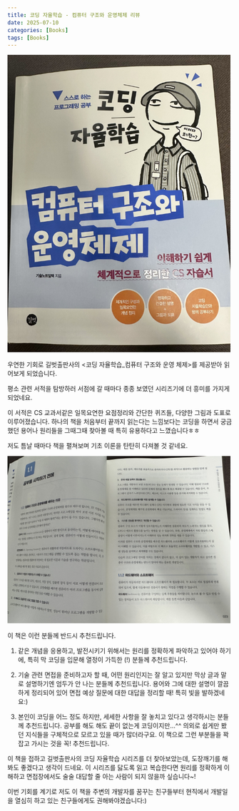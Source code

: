 ```yaml
---
title: 코딩 자율학습 - 컴퓨터 구조와 운영체제 리뷰
date: 2025-07-10
categories: [Books]
tags: [Books]
---
```


<div style="text-align: left;">
    <img src="/assets/img/post/2025-07-10-book-review/IMG_7632.jpg" alt="" width="500" />
</div>

우연한 기회로 길벗출판사의 <코딩 자율학습_컴퓨터 구조와 운영 체제>를 제공받아 읽어보게 되었습니다.

평소 관련 서적을 탐방하러 서점에 갈 때마다 종종 보였던 시리즈기에 더 흥미를 가지게 되었네요.

이 서적은 CS 교과서같은 일목요연한 요점정리와 간단한 퀴즈들, 다양한 그림과 도표로 이루어졌습니다. 
하나의 책을 처음부터 끝까지 읽는다는 느낌보다는 코딩을 하면서 궁금했던 용어나 원리들을 그때그때 찾아볼 때 특히 유용하다고 느꼈습니다ㅎㅎ

저도 틈날 때마다 책을 펼쳐보며 기초 이론을 탄탄히 다져볼 것 같네요.

<div style="text-align: left;">
    <img src="/assets/img/post/2025-07-10-book-review/IMG_7633.jpg" alt="" width="500" />
</div>

이 책은 이런 분들께 반드시 추천드립니다.

1. 같은 개념을 응용하고, 발전시키기 위해서는 원리를 정확하게 파악하고 있어야 하기에, 특히 막 코딩을 입문해 열정이 가득한 (!) 분들께 추천드립니다.

2. 기술 관련 면접을 준비하고자 할 때, 어떤 원리인지는 잘 알고 있지만 막상 글과 말로 설명하기엔 엄두가 안 나는 분들께 추천드립니다.
용어와 그에 대한 설명이 깔끔하게 정리되어 있어 면접 예상 질문에 대한 대답을 정리할 때! 특히 빛을 발하겠네요:)

3. 본인이 코딩을 어느 정도 하지만, 세세한 사항을 잘 놓치고 있다고 생각하시는 분들께 추천드립니다. 
공부를 해도 해도 끝이 없는게 코딩이지만...^^ 의외로 쉽게만 봤던 지식들을 구체적으로 모르고 있을 때가 많더라구요. 
이 책으로 그런 부분들을 꽉 잡고 가시는 것을 꼭! 추천드립니다.

이 책을 접하고 길벗출판사의 코딩 자율학습 시리즈를 더 찾아보았는데, 도장깨기를 해봐도 좋겠다고 생각이 드네요. 
이 시리즈를 닳도록 읽고 복습한다면 원리를 정확하게 이해하고 면접장에서도 술술 대답할 줄 아는 사람이 되지 않을까 싶습니다~!

이번 기회를 계기로 저도 이 책을 주변의 개발자를 꿈꾸는 친구들부터 현직에서 개발일을 열심히 하고 있는 친구들에게도 권해봐야겠습니다:)